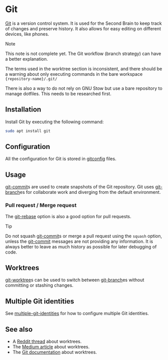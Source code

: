 # Git

[Git](https://git-scm.com/) is a version control system.
It is used for the Second Brain to keep track of changes and preserve history.
It also allows for easy editing on different devices, like phones.

> [!NOTE]
> This note is not complete yet.
> The Git workflow (branch strategy) can have a better explanation.
> 
> The terms used in the worktree section is inconsistent, and there should be a warning about only executing commands in the bare workspace `{repository-name}/.git/`
> 
> There is also a way to do not rely on GNU Stow but use a bare repository to manage dotfiles.
> This needs to be researched first.

## Installation

Install Git by executing the following command:

```sh
sudo apt install git
```

## Configuration

All the configuration for Git is stored in [gitconfig](/gitconfig.md) files.

## Usage

[git-commit](/git-commit.md)s are used to create snapshots of the Git repository.
Git uses [git-branch](/git-branch.md)es for collaborate work and diverging from the default environment.

### Pull request / Merge request

The [git-rebase](/git-rebase.md) option is also a good option for pull requests.

> [!TIP]
> Do not squash [git-commit](/git-commit.md)s or merge a pull request using the `squash` option, unless the [git-commit](/git-commit.md) messages are not providing any information.
> It is always better to leave as much history as possible for later debugging of code.

## Worktrees

[git-worktree](/git-worktree.md)s can be used to switch between [git-branch](/git-branch.md)es without committing or stashing changes. 

## Multiple Git identities

See [multiple-git-identities](/multiple-git-identities.md) for how to configure multiple Git identities.

## See also

- A [Reddit thread](https://www.reddit.com/r/git/comments/wwapum/comment/ilkdpzv/) about worktrees.
- The [Medium article](https://medium.com/ngconf/git-worktrees-in-use-f4e516512feb) about worktrees. 
- The [Git documentation](https://git-scm.com/docs/git-worktree) about worktrees.
